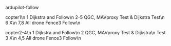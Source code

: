 ardupilot-follow

copter1\n
1 Dijkstra and Follow\n
2-5 QGC, MAVproxy Test & Dijkstra Test\n
6 X\n
7,8 All drone Fence3 Follow\n

copter2-4\n
1 Dijkstra and Follow\n
2 QGC, MAVproxy Test & Dijkstra\n Test
3 X\n
4,5 All drone Fence3 Follow\n
